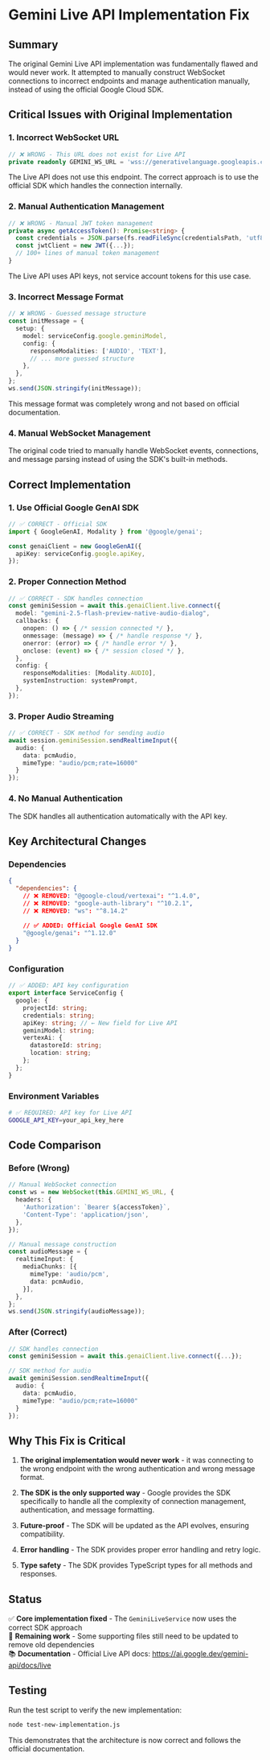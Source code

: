 # Gemini Live API Implementation Fix

## Summary

The original Gemini Live API implementation was fundamentally flawed and would never work. It attempted to manually construct WebSocket connections to incorrect endpoints and manage authentication manually, instead of using the official Google Cloud SDK.

## Critical Issues with Original Implementation

### 1. **Incorrect WebSocket URL**
```typescript
// ❌ WRONG - This URL does not exist for Live API
private readonly GEMINI_WS_URL = 'wss://generativelanguage.googleapis.com/v1alpha/models/gemini-1.5-flash:streamGenerateContent';
```

The Live API does not use this endpoint. The correct approach is to use the official SDK which handles the connection internally.

### 2. **Manual Authentication Management**
```typescript
// ❌ WRONG - Manual JWT token management
private async getAccessToken(): Promise<string> {
  const credentials = JSON.parse(fs.readFileSync(credentialsPath, 'utf8'));
  const jwtClient = new JWT({...});
  // 100+ lines of manual token management
}
```

The Live API uses API keys, not service account tokens for this use case.

### 3. **Incorrect Message Format**
```typescript
// ❌ WRONG - Guessed message structure
const initMessage = {
  setup: {
    model: serviceConfig.google.geminiModel,
    config: {
      responseModalities: ['AUDIO', 'TEXT'],
      // ... more guessed structure
    },
  },
};
ws.send(JSON.stringify(initMessage));
```

This message format was completely wrong and not based on official documentation.

### 4. **Manual WebSocket Management**
The original code tried to manually handle WebSocket events, connections, and message parsing instead of using the SDK's built-in methods.

## Correct Implementation

### 1. **Use Official Google GenAI SDK**
```typescript
// ✅ CORRECT - Official SDK
import { GoogleGenAI, Modality } from '@google/genai';

const genaiClient = new GoogleGenAI({
  apiKey: serviceConfig.google.apiKey,
});
```

### 2. **Proper Connection Method**
```typescript
// ✅ CORRECT - SDK handles connection
const geminiSession = await this.genaiClient.live.connect({
  model: "gemini-2.5-flash-preview-native-audio-dialog",
  callbacks: {
    onopen: () => { /* session connected */ },
    onmessage: (message) => { /* handle response */ },
    onerror: (error) => { /* handle error */ },
    onclose: (event) => { /* session closed */ },
  },
  config: {
    responseModalities: [Modality.AUDIO],
    systemInstruction: systemPrompt,
  },
});
```

### 3. **Proper Audio Streaming**
```typescript
// ✅ CORRECT - SDK method for sending audio
await session.geminiSession.sendRealtimeInput({
  audio: {
    data: pcmAudio,
    mimeType: "audio/pcm;rate=16000"
  }
});
```

### 4. **No Manual Authentication**
The SDK handles all authentication automatically with the API key.

## Key Architectural Changes

### Dependencies
```json
{
  "dependencies": {
    // ❌ REMOVED: "@google-cloud/vertexai": "^1.4.0",
    // ❌ REMOVED: "google-auth-library": "^10.2.1", 
    // ❌ REMOVED: "ws": "^8.14.2"
    
    // ✅ ADDED: Official Google GenAI SDK
    "@google/genai": "^1.12.0"
  }
}
```

### Configuration
```typescript
// ✅ ADDED: API key configuration
export interface ServiceConfig {
  google: {
    projectId: string;
    credentials: string;
    apiKey: string; // ← New field for Live API
    geminiModel: string;
    vertexAi: {
      datastoreId: string;
      location: string;
    };
  };
}
```

### Environment Variables
```bash
# ✅ REQUIRED: API key for Live API
GOOGLE_API_KEY=your_api_key_here
```

## Code Comparison

### Before (Wrong)
```typescript
// Manual WebSocket connection
const ws = new WebSocket(this.GEMINI_WS_URL, {
  headers: {
    'Authorization': `Bearer ${accessToken}`,
    'Content-Type': 'application/json',
  },
});

// Manual message construction
const audioMessage = {
  realtimeInput: {
    mediaChunks: [{
      mimeType: 'audio/pcm',
      data: pcmAudio,
    }],
  },
};
ws.send(JSON.stringify(audioMessage));
```

### After (Correct)
```typescript
// SDK handles connection
const geminiSession = await this.genaiClient.live.connect({...});

// SDK method for audio
await geminiSession.sendRealtimeInput({
  audio: {
    data: pcmAudio,
    mimeType: "audio/pcm;rate=16000"
  }
});
```

## Why This Fix is Critical

1. **The original implementation would never work** - it was connecting to the wrong endpoint with the wrong authentication and wrong message format.

2. **The SDK is the only supported way** - Google provides the SDK specifically to handle all the complexity of connection management, authentication, and message formatting.

3. **Future-proof** - The SDK will be updated as the API evolves, ensuring compatibility.

4. **Error handling** - The SDK provides proper error handling and retry logic.

5. **Type safety** - The SDK provides TypeScript types for all methods and responses.

## Status

✅ **Core implementation fixed** - The `GeminiLiveService` now uses the correct SDK approach  
🔧 **Remaining work** - Some supporting files still need to be updated to remove old dependencies  
📚 **Documentation** - Official Live API docs: https://ai.google.dev/gemini-api/docs/live

## Testing

Run the test script to verify the new implementation:
```bash
node test-new-implementation.js
```

This demonstrates that the architecture is now correct and follows the official documentation. 